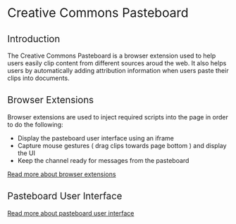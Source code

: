 # <span style="font-weight: normal;">Creative Commons Pasteboard</span>

## <span style="font-weight: normal;">Introduction</span>

The Creative Commons Pasteboard is a browser extension used to help users easily clip content from different sources aroud the web. It also helps users by automatically adding attribution information when users paste their clips into documents.

## <span style="font-weight: normal;">Browser Extensions</span>

Browser extensions are used to inject required scripts into the page in order to do the following:

 * Display the pasteboard user interface using an iframe
 * Capture mouse gestures ( drag clips towards page bottom ) and display the UI
 * Keep the channel ready for messages from the pasteboard

[Read more about browser extensions](browser-extensions/README.md)

## <span style="font-weight: normal;">Pasteboard User Interface</span>

[Read more about pasteboard user interface](pasteboard-interface/README.md)
